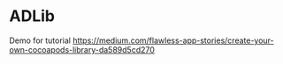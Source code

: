 # ADLib

Demo for tutorial https://medium.com/flawless-app-stories/create-your-own-cocoapods-library-da589d5cd270

